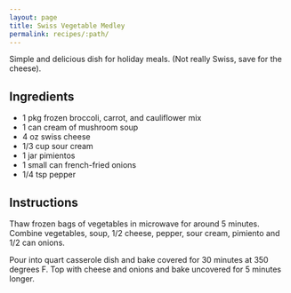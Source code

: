 ```yaml
---
layout: page
title: Swiss Vegetable Medley
permalink: recipes/:path/
---
```


Simple and delicious dish for holiday meals. (Not really Swiss, save for the 
cheese).

## Ingredients

  - 1 pkg frozen broccoli, carrot, and cauliflower mix
  - 1 can cream of mushroom soup
  - 4 oz swiss cheese
  - 1/3 cup sour cream
  - 1 jar pimientos
  - 1 small can french-fried onions
  - 1/4 tsp pepper

## Instructions

Thaw frozen bags of vegetables in microwave for around 5 minutes. Combine
vegetables, soup, 1/2 cheese, pepper, sour cream, pimiento and 1/2 can onions.

Pour into quart casserole dish and bake covered for 30 minutes at 350 degrees F.
Top with cheese and onions and bake uncovered for 5 minutes longer.
